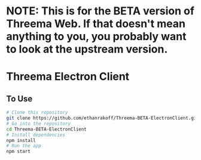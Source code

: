 # NOTE: This is for the BETA version of Threema Web. If that doesn't mean anything to you, you probably want to look at the upstream version.

# Threema Electron Client

## To Use

```bash
# Clone this repository
git clone https://github.com/ethanrakoff/Threema-BETA-ElectronClient.git
# Go into the repository
cd Threema-BETA-ElectronClient
# Install dependencies
npm install
# Run the app
npm start
```
